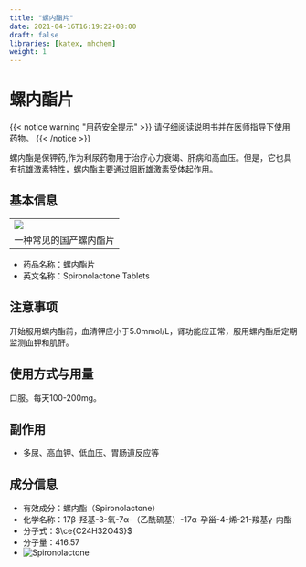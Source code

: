 ```yaml
---
title: "螺内酯片"
date: 2021-04-16T16:19:22+08:00
draft: false
libraries: [katex, mhchem]
weight: 1
---
```


# 螺内酯片

{{< notice warning "用药安全提示" >}}
请仔细阅读说明书并在医师指导下使用药物。
{{< /notice >}}

螺内酯是保钾药,作为利尿药物用于治疗心力衰竭、肝病和高血压。但是，它也具有抗雄激素特性，螺内酯主要通过阻断雄激素受体起作用。 

## 基本信息

<table><tr>
<td><img src="/images/Spironolactone.jpg"/></td>
</tr><tr>
<td align="center">一种常见的国产螺内酯片</td>
</tr></table>

- 药品名称：螺内酯片 
- 英文名称：Spironolactone Tablets

## 注意事项

开始服用螺内酯前，血清钾应小于5.0mmol/L，肾功能应正常，服用螺内酯后定期监测血钾和肌酐。

## 使用方式与用量

口服。每天100-200mg。

## 副作用

- 多尿、高血钾、低血压、胃肠道反应等

## 成分信息

- 有效成分：螺内酯（Spironolactone）
- 化学名称：17β-羟基-3-氧-7α-（乙酰硫基）-17α-孕甾-4-烯-21-羧基γ-内酯
- 分子式：$\ce{C24H32O4S}$
- 分子量：416.57
- ![Spironolactone](/images/Spironolactone.svg)